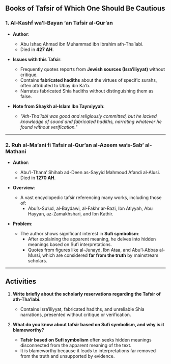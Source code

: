 ## **Books of Tafsir of Which One Should Be Cautious**

### **1. Al-Kashf wa’l-Bayan ‘an Tafsir al-Qur’an**  
- **Author**:  
  - Abu Ishaq Ahmad ibn Muhammad ibn Ibrahim ath-Tha’labi.  
  - Died in **427 AH**.  

- **Issues with this Tafsir**:  
  - Frequently quotes reports from **Jewish sources (Isra’iliyyat)** without critique.  
  - Contains **fabricated hadiths** about the virtues of specific surahs, often attributed to Ubay ibn Ka'b.  
  - Narrates fabricated Shia hadiths without distinguishing them as false.  

- **Note from Shaykh al-Islam Ibn Taymiyyah**:  
  - *"Ath-Tha’labi was good and religiously committed, but he lacked knowledge of sound and fabricated hadiths, narrating whatever he found without verification."*  

---

### **2. Ruh al-Ma’ani fi Tafsir al-Qur’an al-Azeem wa’s-Sab’ al-Mathani**  
- **Author**:  
  - Abu’l-Thana’ Shihab ad-Deen as-Sayyid Mahmoud Afandi al-Alusi.  
  - Died in **1270 AH**.  

- **Overview**:  
  - A vast encyclopedic tafsir referencing many works, including those of:  
    - Abu’s-Su’ud, al-Baydawi, al-Fakhr ar-Razi, Ibn Atiyyah, Abu Hayyan, az-Zamakhshari, and Ibn Kathir.  

- **Problem**:  
  - The author shows significant interest in **Sufi symbolism**:  
    - After explaining the apparent meaning, he delves into hidden meanings based on Sufi interpretations.  
    - Quotes from figures like al-Junayd, Ibn Ataa, and Abu’l-Abbas al-Mursi, which are considered **far from the truth** by mainstream scholars.  

---

## **Activities**

1. **Write briefly about the scholarly reservations regarding the Tafsir of ath-Tha’labi.**  
   - Contains Isra’iliyyat, fabricated hadiths, and unreliable Shia narrations, presented without critique or verification.  

2. **What do you know about tafsir based on Sufi symbolism, and why is it blameworthy?**  
   - **Tafsir based on Sufi symbolism** often seeks hidden meanings disconnected from the apparent meaning of the text.  
   - It is blameworthy because it leads to interpretations far removed from the truth and unsupported by evidence.  